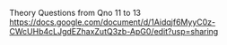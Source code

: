 Theory Questions from Qno 11 to 13
https://docs.google.com/document/d/1Aidqjf6MyyC0z-CWcUHb4cLJgdEZhaxZutQ3zb-ApG0/edit?usp=sharing
